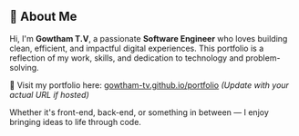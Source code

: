## 👋 About Me

Hi, I'm **Gowtham T.V**, a passionate **Software Engineer** who loves building clean, efficient, and impactful digital experiences. This portfolio is a reflection of my work, skills, and dedication to technology and problem-solving.

🔗 Visit my portfolio here: [gowtham-tv.github.io/portfolio](https://gowtham-tv.github.io/portfolio) *(Update with your actual URL if hosted)*

Whether it's front-end, back-end, or something in between — I enjoy bringing ideas to life through code.
